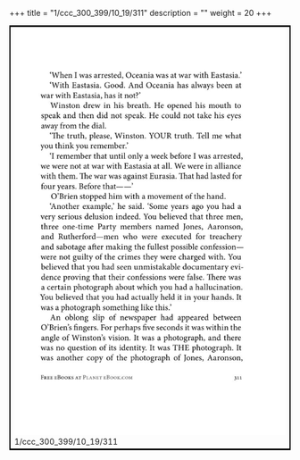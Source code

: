 +++
title = "1/ccc_300_399/10_19/311"
description = ""
weight = 20
+++

<table style="border:2px solid black;max-width:800px;max-height:800px;" 
><tr><td><img class="center-fit-jpg"
src="/jpg_/out_jpg_1984__311.jpg"  >1/ccc_300_399/10_19/311</img></td></tr></table>